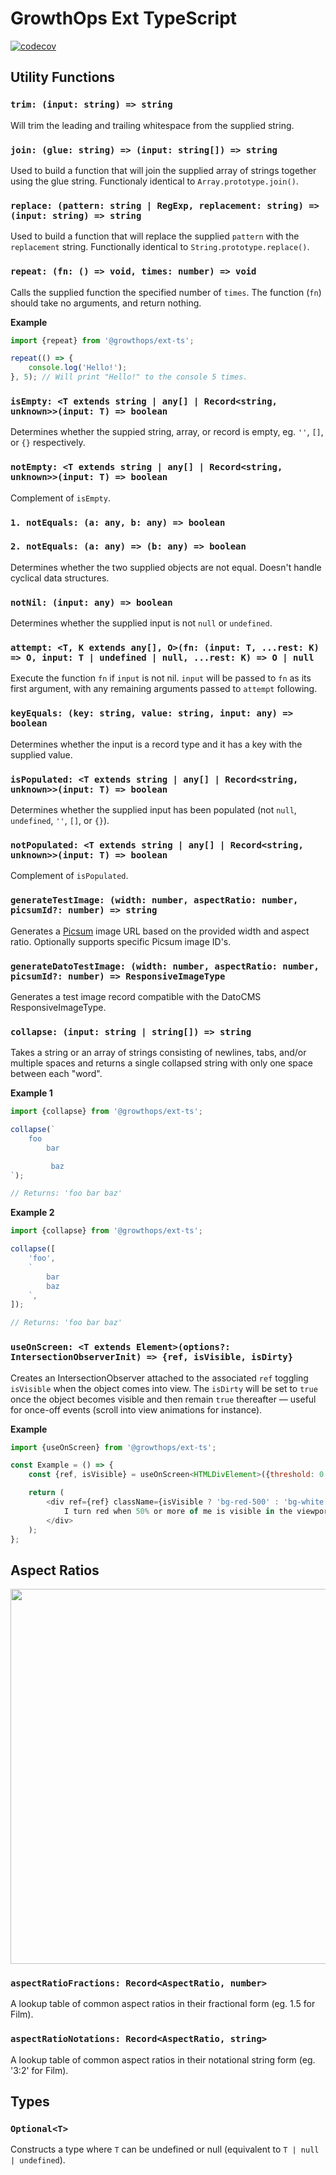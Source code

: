 # GrowthOps Ext TypeScript

[![codecov](https://codecov.io/gh/growthops-digital/ext-ts/branch/main/graph/badge.svg?token=vtv61Ll4j1)](https://codecov.io/gh/growthops-digital/ext-ts)

## Utility Functions

### `trim: (input: string) => string`

Will trim the leading and trailing whitespace from the supplied string.

### `join: (glue: string) => (input: string[]) => string`

Used to build a function that will join the supplied array of strings together using the glue string. Functionaly identical to `Array.prototype.join()`.

### `replace: (pattern: string | RegExp, replacement: string) => (input: string) => string`

Used to build a function that will replace the supplied `pattern` with the `replacement` string. Functionally identical to `String.prototype.replace()`.

### `repeat: (fn: () => void, times: number) => void`

Calls the supplied function the specified number of `times`. The function (`fn`) should take no arguments, and return nothing.

**Example**
```js
import {repeat} from '@growthops/ext-ts';

repeat(() => {
	console.log('Hello!');
}, 5); // Will print "Hello!" to the console 5 times.
```

### `isEmpty: <T extends string | any[] | Record<string, unknown>>(input: T) => boolean`

Determines whether the suppied string, array, or record is empty, eg. `''`, `[]`, or `{}` respectively.

### `notEmpty: <T extends string | any[] | Record<string, unknown>>(input: T) => boolean`

Complement of `isEmpty`.

### `1. notEquals: (a: any, b: any) => boolean`
### `2. notEquals: (a: any) => (b: any) => boolean`

Determines whether the two supplied objects are not equal. Doesn't handle cyclical data structures.

### `notNil: (input: any) => boolean`

Determines whether the supplied input is not `null` or `undefined`.

### `attempt: <T, K extends any[], O>(fn: (input: T, ...rest: K) => O, input: T | undefined | null, ...rest: K) => O | null`

Execute the function `fn` if `input` is not nil. `input` will be passed to `fn` as its first argument, with any remaining arguments passed to `attempt` following.

### `keyEquals: (key: string, value: string, input: any) => boolean`

Determines whether the input is a record type and it has a key with the supplied value.

### `isPopulated: <T extends string | any[] | Record<string, unknown>>(input: T) => boolean`

Determines whether the supplied input has been populated (not `null`, `undefined`, `''`, `[]`, or `{}`).

### `notPopulated: <T extends string | any[] | Record<string, unknown>>(input: T) => boolean`

Complement of `isPopulated`.

### `generateTestImage: (width: number, aspectRatio: number, picsumId?: number) => string`

Generates a [Picsum](https://picsum.photos/) image URL based on the provided width and aspect ratio. Optionally supports specific Picsum image ID's.

### `generateDatoTestImage: (width: number, aspectRatio: number, picsumId?: number) => ResponsiveImageType`

Generates a test image record compatible with the DatoCMS ResponsiveImageType.

### `collapse: (input: string | string[]) => string`

Takes a string or an array of strings consisting of newlines, tabs, and/or multiple spaces and returns a single collapsed string with only one space between each "word".

**Example 1**
```js
import {collapse} from '@growthops/ext-ts';

collapse(`
	foo
		bar

	     baz
`);

// Returns: 'foo bar baz'
```

**Example 2**
```js
import {collapse} from '@growthops/ext-ts';

collapse([
	'foo',
	`
		bar
		baz
	`,
]);

// Returns: 'foo bar baz'
```

### `useOnScreen: <T extends Element>(options?: IntersectionObserverInit) => {ref, isVisible, isDirty}`

Creates an IntersectionObserver attached to the associated `ref` toggling `isVisible` when the object comes into view. The `isDirty` will be set to `true` once the object becomes visible and then remain `true` thereafter — useful for once-off events (scroll into view animations for instance).

**Example**
```js
import {useOnScreen} from '@growthops/ext-ts';

const Example = () => {
	const {ref, isVisible} = useOnScreen<HTMLDivElement>({threshold: 0.5});

	return (
		<div ref={ref} className={isVisible ? 'bg-red-500' : 'bg-white'}>
			I turn red when 50% or more of me is visible in the viewport.
		</div>
	);
};
```

## Aspect Ratios

<img src="https://user-images.githubusercontent.com/56568247/140027374-486d0432-b2f6-4865-91b7-a514cc586190.jpg" width="600"/>

### `aspectRatioFractions: Record<AspectRatio, number>`

A lookup table of common aspect ratios in their fractional form (eg. 1.5 for Film).

### `aspectRatioNotations: Record<AspectRatio, string>`

A lookup table of common aspect ratios in their notational string form (eg. '3:2' for Film).

## Types

### `Optional<T>`

Constructs a type where `T` can be undefined or null (equivalent to `T | null | undefined`).
